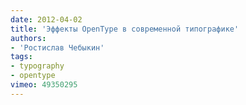 ```yaml
---
date: 2012-04-02
title: 'Эффекты OpenType в современной типографике'
authors:
- 'Ростислав Чебыкин'
tags:
- typography
- opentype
vimeo: 49350295
---
```


